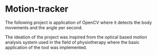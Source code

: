 # Motion-tracker

The following project is application of OpenCV where it detects the body movements and the angle per second.

The ideation of the project was inspired from the optical based motion analysis system used in the field of physiotherapy where the basic application of the tool was implemented.
